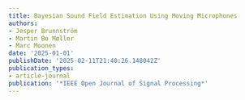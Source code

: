 ```yaml
---
title: Bayesian Sound Field Estimation Using Moving Microphones
authors:
- Jesper Brunnström
- Martin Bo Møller
- Marc Moonen
date: '2025-01-01'
publishDate: '2025-02-11T21:40:26.148042Z'
publication_types:
- article-journal
publication: '*IEEE Open Journal of Signal Processing*'
---
```

